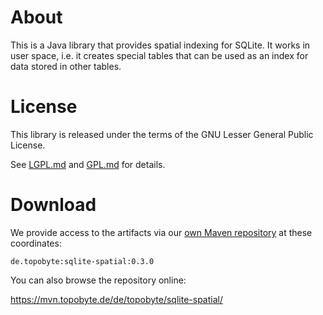 # About

This is a Java library that provides spatial indexing for SQLite.
It works in user space, i.e. it creates special tables that can be used as
an index for data stored in other tables.

# License

This library is released under the terms of the GNU Lesser General Public
License.

See [LGPL.md](LGPL.md) and [GPL.md](GPL.md) for details.

# Download

We provide access to the artifacts via our
[own Maven repository](https://mvn.topobyte.de) at these coordinates:

    de.topobyte:sqlite-spatial:0.3.0

You can also browse the repository online:

<https://mvn.topobyte.de/de/topobyte/sqlite-spatial/>
